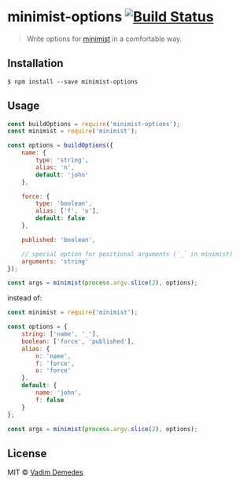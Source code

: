 # minimist-options [![Build Status](https://travis-ci.org/vadimdemedes/minimist-options.svg?branch=master)](https://travis-ci.org/vadimdemedes/minimist-options)

> Write options for [minimist](https://npmjs.org/package/minimist) in a comfortable way.

## Installation

```
$ npm install --save minimist-options
```

## Usage

```js
const buildOptions = require('minimist-options');
const minimist = require('minimist');

const options = buildOptions({
	name: {
		type: 'string',
		alias: 'n',
		default: 'john'
	},

	force: {
		type: 'boolean',
		alias: ['f', 'o'],
		default: false
	},

	published: 'boolean',

	// special option for positional arguments (`_` in minimist)
	arguments: 'string'
});

const args = minimist(process.argv.slice(2), options);
```

instead of:

```js
const minimist = require('minimist');

const options = {
	string: ['name', '_'],
	boolean: ['force', 'published'],
	alias: {
		n: 'name',
		f: 'force',
		o: 'force'
	},
	default: {
		name: 'john',
		f: false
	}
};

const args = minimist(process.argv.slice(2), options);
```

## License

MIT © [Vadim Demedes](https://vadimdemedes.com)
